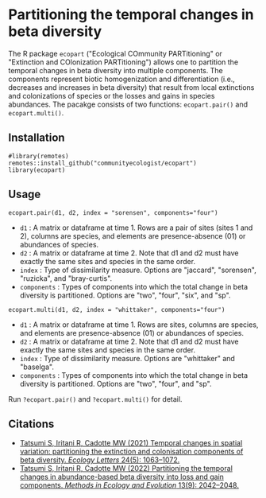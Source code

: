 # Partitioning the temporal changes in beta diversity
The R package `ecopart` ("Ecological COmmunity PARTitioning" or "Extinction and COlonization PARTitioning") allows one to partition the temporal changes in beta diversity into multiple components. The components represent biotic homogenization and differentiation (i.e., decreases and increases in beta diversity) that result from local extinctions and colonizations of species or the losses and gains in species abundances. The pacakge consists of two functions: `ecopart.pair()` and `ecopart.multi()`.

## Installation
```{r}
#library(remotes)
remotes::install_github("communityecologist/ecopart")
library(ecopart)
```

## Usage
```{r}
ecopart.pair(d1, d2, index = "sorensen", components="four")
```
- `d1` : A matrix or dataframe at time 1. Rows are a pair of sites (sites 1 and 2), columns are species, and elements are presence-absence (01) or abundances of species.
- `d2` : A matrix or dataframe at time 2. Note that d1 and d2 must have exactly the same sites and species in the same order.
- `index` : Type of dissimilarity measure. Options are "jaccard", "sorensen", "ruzicka", and "bray-curtis".
- `components` : Types of components into which the total change in beta diversity is partitioned. Options are "two", "four", "six", and "sp".

```{r}
ecopart.multi(d1, d2, index = "whittaker", components="four")
```
- `d1` : A matrix or dataframe at time 1. Rows are sites, columns are species, and elements are presence-absence (01) or abundances of species.
- `d2` : A matrix or dataframe at time 2. Note that d1 and d2 must have exactly the same sites and species in the same order.
- `index` : Type of dissimilarity measure. Options are "whittaker" and "baselga".
- `components` : Types of components into which the total change in beta diversity is partitioned. Options are "two", "four", and "sp".

Run `?ecopart.pair()` and `?ecopart.multi()` for detail.

## Citations
* [Tatsumi S, Iritani R, Cadotte MW (2021) Temporal changes in spatial variation: partitioning the extinction and colonisation components of beta diversity. *Ecology Letters* 24(5): 1063–1072.](https://onlinelibrary.wiley.com/doi/10.1111/ele.13720)
* [Tatsumi S, Iritani R, Cadotte MW (2022) Partitioning the temporal changes in abundance-based beta diversity into loss and gain components. *Methods in Ecology and Evolution* 13(9): 2042–2048.](https://besjournals.onlinelibrary.wiley.com/doi/10.1111/2041-210X.13921)
